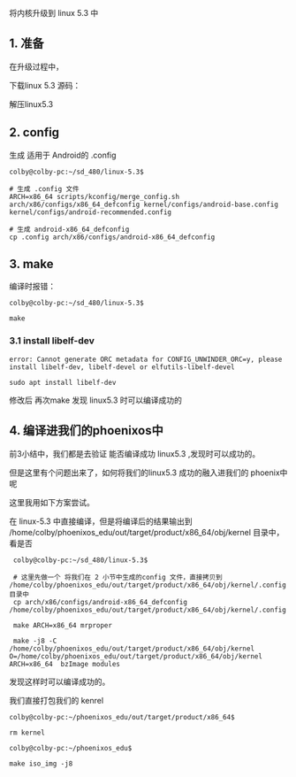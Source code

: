 将内核升级到 linux 5.3 中



## 1. 准备

在升级过程中，



下载linux 5.3 源码：

解压linux5.3



## 2. config

生成 适用于 Android的 .config

```shell
colby@colby-pc:~/sd_480/linux-5.3$

# 生成 .config 文件
ARCH=x86_64 scripts/kconfig/merge_config.sh arch/x86/configs/x86_64_defconfig kernel/configs/android-base.config kernel/configs/android-recommended.config

# 生成 android-x86_64_defconfig
cp .config arch/x86/configs/android-x86_64_defconfig
```

## 3. make

编译时报错：

```shell
colby@colby-pc:~/sd_480/linux-5.3$

make
```



### 3.1 install libelf-dev

```shell
error: Cannot generate ORC metadata for CONFIG_UNWINDER_ORC=y, please install libelf-dev, libelf-devel or elfutils-libelf-devel
```



```shell
sudo apt install libelf-dev
```



修改后 再次make 发现 linux5.3 时可以编译成功的





## 4. 编译进我们的phoenixos中

前3小结中，我们都是去验证 能否编译成功 linux5.3 ,发现时可以成功的。

但是这里有个问题出来了，如何将我们的linux5.3 成功的融入进我们的 phoenix中呢



这里我用如下方案尝试。



在  linux-5.3 中直接编译，但是将编译后的结果输出到  /home/colby/phoenixos_edu/out/target/product/x86_64/obj/kernel 目录中，看是否

```shell
 colby@colby-pc:~/sd_480/linux-5.3$
 
 # 这里先做一个 将我们在 2 小节中生成的config 文件，直接拷贝到  /home/colby/phoenixos_edu/out/target/product/x86_64/obj/kernel/.config 目录中 
 cp arch/x86/configs/android-x86_64_defconfig /home/colby/phoenixos_edu/out/target/product/x86_64/obj/kernel/.config
 
 make ARCH=x86_64 mrproper
 
 make -j8 -C /home/colby/phoenixos_edu/out/target/product/x86_64/obj/kernel O=/home/colby/phoenixos_edu/out/target/product/x86_64/obj/kernel ARCH=x86_64  bzImage modules
```



发现这样时可以编译成功的。

我们直接打包我们的 kenrel

```shell
colby@colby-pc:~/phoenixos_edu/out/target/product/x86_64$

rm kernel

colby@colby-pc:~/phoenixos_edu$ 

make iso_img -j8

```

